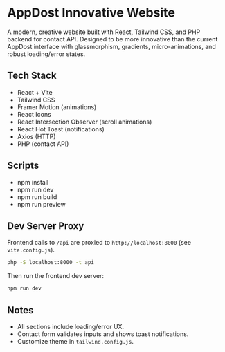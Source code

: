 # AppDost Innovative Website

A modern, creative website built with React, Tailwind CSS, and PHP backend for contact API. Designed to be more innovative than the current AppDost interface with glassmorphism, gradients, micro-animations, and robust loading/error states.

## Tech Stack
- React + Vite
- Tailwind CSS
- Framer Motion (animations)
- React Icons
- React Intersection Observer (scroll animations)
- React Hot Toast (notifications)
- Axios (HTTP)
- PHP (contact API)

## Scripts
- npm install
- npm run dev
- npm run build
- npm run preview

## Dev Server Proxy
Frontend calls to `/api` are proxied to `http://localhost:8000` (see `vite.config.js`).


```bash
php -S localhost:8000 -t api
```

Then run the frontend dev server:

```bash
npm run dev
```

## Notes
- All sections include loading/error UX.
- Contact form validates inputs and shows toast notifications.
- Customize theme in `tailwind.config.js`.
